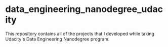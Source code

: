 # data_engineering_nanodegree_udacity
This repository contains all of the projects that I developed while taking Udacity's Data Engineering Nanodegree program.
